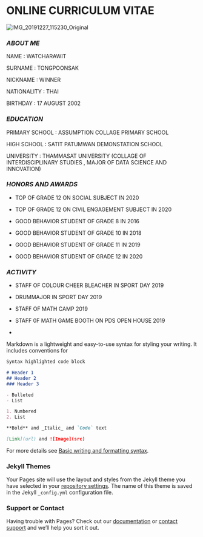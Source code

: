 # ONLINE CURRICULUM VITAE

![IMG_20191227_115230_Original](https://user-images.githubusercontent.com/94919990/143063349-58b07566-d19a-46c0-ac41-7070ee44cc92.jpeg)
### _ABOUT ME_
NAME : WATCHARAWIT

SURNAME : TONGPOONSAK

NICKNAME : WINNER

NATIONALITY : THAI

BIRTHDAY : 17 AUGUST 2002

### _EDUCATION_

PRIMARY SCHOOL : ASSUMPTION COLLAGE PRIMARY SCHOOL

HIGH SCHOOL : SATIT PATUMWAN DEMONSTATION SCHOOL

UNIVERSITY : THAMMASAT UNIVERSITY (COLLAGE OF INTERDISCIPLINARY STUDIES , MAJOR OF DATA SCIENCE AND INNOVATION)

### _HONORS AND AWARDS_

- TOP OF GRADE 12 ON SOCIAL SUBJECT IN 2020

- TOP OF GRADE 12 ON CIVIL ENGAGEMENT SUBJECT IN 2020

- GOOD BEHAVIOR STUDENT OF GRADE 8 IN 2016

- GOOD BEHAVIOR STUDENT OF GRADE 10 IN 2018

- GOOD BEHAVIOR STUDENT OF GRADE 11 IN 2019

- GOOD BEHAVIOR STUDENT OF GRADE 12 IN 2020

### _ACTIVITY_

- STAFF OF COLOUR CHEER BLEACHER IN SPORT DAY 2019

- DRUMMAJOR IN SPORT DAY 2019

- STAFF OF MATH CAMP 2019

- STAFF 0F MATH GAME BOOTH ON PDS OPEN HOUSE 2019

- 
Markdown is a lightweight and easy-to-use syntax for styling your writing. It includes conventions for

```markdown
Syntax highlighted code block

# Header 1
## Header 2
### Header 3

- Bulleted
- List

1. Numbered
2. List

**Bold** and _Italic_ and `Code` text

[Link](url) and ![Image](src)
```

For more details see [Basic writing and formatting syntax](https://docs.github.com/en/github/writing-on-github/getting-started-with-writing-and-formatting-on-github/basic-writing-and-formatting-syntax).

### Jekyll Themes

Your Pages site will use the layout and styles from the Jekyll theme you have selected in your [repository settings](https://github.com/winnerwatcha/CV_TU107/settings/pages). The name of this theme is saved in the Jekyll `_config.yml` configuration file.

### Support or Contact

Having trouble with Pages? Check out our [documentation](https://docs.github.com/categories/github-pages-basics/) or [contact support](https://support.github.com/contact) and we’ll help you sort it out.
